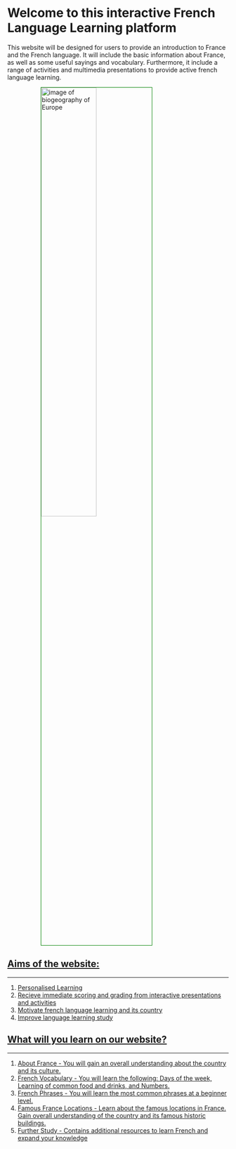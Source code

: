 <h1>  Welcome to this interactive French Language Learning platform </h1> 

<p> This website will be designed for users to provide an introduction to France and the French language. It will include the basic information about France, as well as some useful sayings and vocabulary. Furthermore, it include a range of activities and multimedia presentations to provide active french language learning.</p>

<a href="https://upload.wikimedia.org/wikipedia/commons/c/c3/Flag_of_France.svg" title=" Flag of France"> 

<img style="width:50%; border:1px solid green; margin-left:15%;" src="https://upload.wikimedia.org/wikipedia/commons/c/c3/Flag_of_France.svg" alt="image of biogeography of Europe" >
  

<h2> Aims of the website: </h2> 
  <hr>
  <ol>
  <li> Personalised Learning </li>
  <li>Recieve immediate scoring and grading from interactive presentations and activities </li>
  <li> Motivate french language learning and its country </li>
  <li> Improve language learning study </li>
   </ol>

<h2> What will you learn on our website? </h2>
<hr>
<ol>
  <li> About France - You will gain an overall understanding about the country and its culture. </li>
  <li> French Vocabulary - You will learn the following: Days of the week, Learning of common food and drinks, and Numbers. </li>
  <li> French Phrases - You will learn the most common phrases at a beginner level. </li>
  <li> Famous France Locations - Learn about the famous locations in France. Gain overall understanding of the country and its famous historic buildings. </li>
  <li> Further Study - Contains additional resources to learn French and expand your knowledge </li>
 </ol>

    
